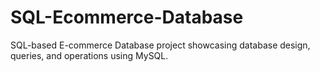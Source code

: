 # SQL-Ecommerce-Database
SQL-based E-commerce Database project showcasing database design, queries, and operations using MySQL.
